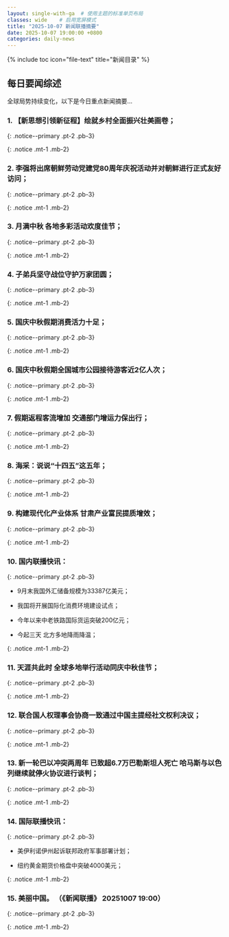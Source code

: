 ```yaml
---
layout: single-with-ga  # 使用主题的标准单页布局
classes: wide    # 启用宽屏模式
title: "2025-10-07 新闻联播摘要"
date: 2025-10-07 19:00:00 +0800
categories: daily-news
---
```


{% include toc icon="file-text" title="新闻目录" %}
   
## 每日要闻综述

全球局势持续变化，以下是今日重点新闻摘要...

### 1. 【新思想引领新征程】绘就乡村全面振兴壮美画卷； 

{: .notice--primary .pt-2 .pb-3}

{: .notice .mt-1 .mb-2}

### 2. 李强将出席朝鲜劳动党建党80周年庆祝活动并对朝鲜进行正式友好访问； 

{: .notice--primary .pt-2 .pb-3}

{: .notice .mt-1 .mb-2}

### 3. 月满中秋 各地多彩活动欢度佳节； 

{: .notice--primary .pt-2 .pb-3}

{: .notice .mt-1 .mb-2}

### 4. 子弟兵坚守战位守护万家团圆； 

{: .notice--primary .pt-2 .pb-3}

{: .notice .mt-1 .mb-2}

### 5. 国庆中秋假期消费活力十足； 

{: .notice--primary .pt-2 .pb-3}

{: .notice .mt-1 .mb-2}

### 6. 国庆中秋假期全国城市公园接待游客近2亿人次； 

{: .notice--primary .pt-2 .pb-3}

{: .notice .mt-1 .mb-2}

### 7. 假期返程客流增加 交通部门增运力保出行； 

{: .notice--primary .pt-2 .pb-3}

{: .notice .mt-1 .mb-2}

### 8. 海采：说说“十四五”这五年； 

{: .notice--primary .pt-2 .pb-3}

{: .notice .mt-1 .mb-2}

### 9. 构建现代化产业体系 甘肃产业富民提质增效； 

{: .notice--primary .pt-2 .pb-3}

{: .notice .mt-1 .mb-2}

### 10. 国内联播快讯： 

{: .notice--primary .pt-2 .pb-3}

- 9月末我国外汇储备规模为33387亿美元；

- 我国将开展国际化消费环境建设试点；

- 今年以来中老铁路国际货运突破200亿元；

- 今起三天 北方多地降雨降温；

{: .notice .mt-1 .mb-2}

### 11. 天涯共此时 全球多地举行活动同庆中秋佳节； 

{: .notice--primary .pt-2 .pb-3}

{: .notice .mt-1 .mb-2}

### 12. 联合国人权理事会协商一致通过中国主提经社文权利决议； 

{: .notice--primary .pt-2 .pb-3}

{: .notice .mt-1 .mb-2}

### 13. 新一轮巴以冲突两周年 已致超6.7万巴勒斯坦人死亡 哈马斯与以色列继续就停火协议进行谈判； 

{: .notice--primary .pt-2 .pb-3}

{: .notice .mt-1 .mb-2}

### 14. 国际联播快讯： 

{: .notice--primary .pt-2 .pb-3}

- 美伊利诺伊州起诉联邦政府军事部署计划；

- 纽约黄金期货价格盘中突破4000美元；

{: .notice .mt-1 .mb-2}

### 15. 美丽中国。 （《新闻联播》 20251007 19:00） 

{: .notice--primary .pt-2 .pb-3}

{: .notice .mt-1 .mb-2}